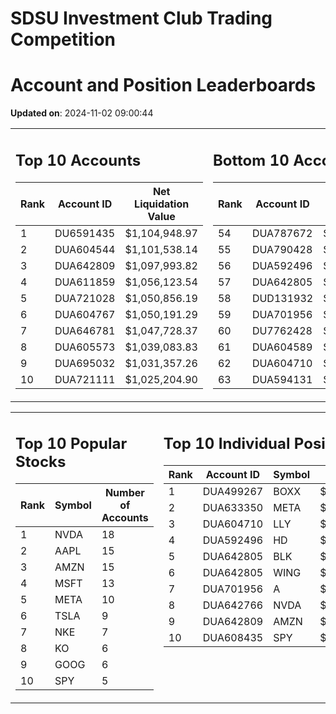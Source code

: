 # SDSU Investment Club Trading Competition 
 # Account and Position Leaderboards

**Updated on**: 2024-11-02 09:00:44

<table><tr><td valign="top">

## Top 10 Accounts
| Rank | Account ID | Net Liquidation Value |
|------|------------|-----------------------|
| 1 | DU6591435 | $1,104,948.97 |
| 2 | DUA604544 | $1,101,538.14 |
| 3 | DUA642809 | $1,097,993.82 |
| 4 | DUA611859 | $1,056,123.54 |
| 5 | DUA721028 | $1,050,856.19 |
| 6 | DUA604767 | $1,050,191.29 |
| 7 | DUA646781 | $1,047,728.37 |
| 8 | DUA605573 | $1,039,083.83 |
| 9 | DUA695032 | $1,031,357.26 |
| 10 | DUA721111 | $1,025,204.90 |

</td><td valign="top">

## Bottom 10 Accounts
| Rank | Account ID | Net Liquidation Value |
|------|------------|-----------------------|
| 54 | DUA787672 | $1,003,810.85 |
| 55 | DUA790428 | $1,003,810.85 |
| 56 | DUA592496 | $1,003,695.86 |
| 57 | DUA642805 | $1,001,530.54 |
| 58 | DUD131932 | $999,349.24 |
| 59 | DUA701956 | $998,677.07 |
| 60 | DU7762428 | $994,449.72 |
| 61 | DUA604589 | $992,493.63 |
| 62 | DUA604710 | $988,125.91 |
| 63 | DUA594131 | $971,976.44 |

</td></tr></table>

<table><tr><td valign="top">

## Top 10 Popular Stocks
| Rank | Symbol | Number of Accounts |
|------|--------|--------------------|
| 1 | NVDA | 18 |
| 2 | AAPL | 15 |
| 3 | AMZN | 15 |
| 4 | MSFT | 13 |
| 5 | META | 10 |
| 6 | TSLA | 9 |
| 7 | NKE | 7 |
| 8 | KO | 6 |
| 9 | GOOG | 6 |
| 10 | SPY | 5 |

</td><td valign="top">

## Top 10 Individual Positions
| Rank | Account ID | Symbol | Cost | Total Value |
|------|------------|--------|-----------|-------------|
| 1 | DUA499267 | BOXX | $599,207.78 | $599,207.78 |
| 2 | DUA633350 | META | $398,315.53 | $398,315.53 |
| 3 | DUA604710 | LLY | $267,000.00 | $267,000.00 |
| 4 | DUA592496 | HD | $218,226.53 | $218,226.53 |
| 5 | DUA642805 | BLK | $198,481.01 | $198,481.01 |
| 6 | DUA642805 | WING | $198,339.03 | $198,339.03 |
| 7 | DUA701956 | A | $197,192.57 | $197,192.57 |
| 8 | DUA642766 | NVDA | $195,171.67 | $195,171.67 |
| 9 | DUA642809 | AMZN | $184,214.68 | $184,214.68 |
| 10 | DUA608435 | SPY | $171,717.02 | $171,717.02 |

</td></tr></table>
